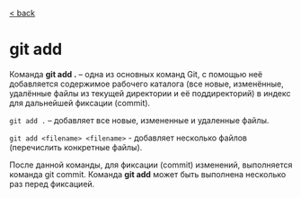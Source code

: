 [< back](/readme.md)

# git add

Команда **git add .** – одна из основных команд Git, с помощью неё добавляется содержимое рабочего каталога (все новые, изменённые, удалённые файлы из текущей директории и её поддиректорий) в индекс для дальнейшей фиксации (commit).

```git add .``` – добавляет все новые, измененные и удаленные файлы.

```git add <filename> <filename>``` - добавляет несколько файлов (перечислить конкретные файлы).

После данной команды, для фиксации (commit) изменений, выполняется команда git commit. Команда **git add** может быть выполнена несколько раз перед фиксацией.

